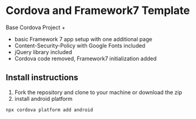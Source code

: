 # Cordova and Framework7 Template

Base Cordova Project +
- basic Framework 7 app setup with one additional page
- Content-Security-Policy with Google Fonts included
- jQuery library included
- Cordova code removed, Framework7 initialization added

## Install instructions

1. Fork the repository and clone to your machine or download the zip
2. install android platform
```
npx cordova platform add android
```
